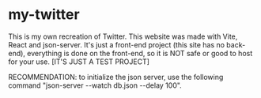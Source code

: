 # my-twitter
This is my own recreation of Twitter. This website was made with Vite, React and json-server. It's just a front-end project (this site has no back-end), everything is done on the front-end, so it is NOT safe or good to host for your use. [IT'S JUST A TEST PROJECT]

RECOMMENDATION: to initialize the json server, use the following command "json-server --watch db.json --delay 100".
